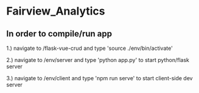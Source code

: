 # Fairview_Analytics  

## In order to compile/run app  

1.) navigate to /flask-vue-crud and type 'source ./env/bin/activate'  

2.) navigate to /env/server and type 'python app.py' to start python/flask server  

3.) navigate to /env/client and type 'npm run serve' to start client-side dev server  

